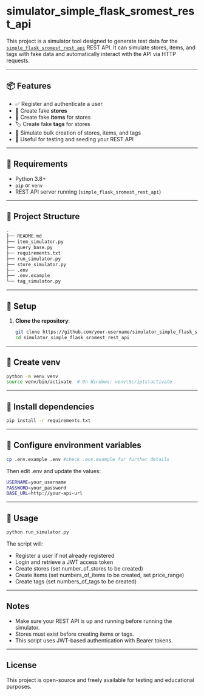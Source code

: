 # simulator_simple_flask_sromest_rest_api

This project is a simulator tool designed to generate test data for the [`simple_flask_sromest_rest_api`](https://github.com/MosElAgab/simple-flask-smorest-rest-api.git) REST API. It can simulate stores, items, and tags with fake data and automatically interact with the API via HTTP requests.

---

## 📦 Features

- ✅ Register and authenticate a user
- 🏪 Create fake **stores**
- 🛒 Create fake **items** for stores
- 🏷️ Create fake **tags** for stores
- 🔁 Simulate bulk creation of stores, items, and tags
- 🧪 Useful for testing and seeding your REST API

---

## 🧰 Requirements

- Python 3.8+
- `pip` or `venv`
- REST API server running (`simple_flask_sromest_rest_api`)

---

## 📁 Project Structure

```bash
.
├── README.md
├── item_simulator.py
├── query_base.py
├── requirements.txt
├── run_simulator.py
├── store_simulator.py
├── .env
├── .env.example
└── tag_simulator.py
```

---

## 🔧 Setup

1. **Clone the repository**:
   ```bash
   git clone https://github.com/your-username/simulator_simple_flask_sromest_rest_api.git
   cd simulator_simple_flask_sromest_rest_api
   ```

---

## 🔧 Create venv
   ```bash
   python -m venv venv
   source venv/bin/activate  # On Windows: venv\Scripts\activate
   ```

---

## 🔧 Install dependencies
   ```bash
   pip install -r requirements.txt
   ```

---

## 🔧 Configure environment variables
   ```bash
   cp .env.example .env #check .env.example for further details
   ```
Then edit .env and update the values:
```bash
USERNAME=your_username
PASSWORD=your_password
BASE_URL=http://your-api-url
```

---

## 🚀 Usage
```bash
python run_simulator.py
```
The script will:
- Register a user if not already registered
- Login and retrieve a JWT access token
- Create stores (set number_of_stores to be created)
- Create items (set numbers_of_items to be created, set price_range)
- Create tags (set numbers_of_tags to be created)

---

## Notes
- Make sure your REST API is up and running before running the simulator.
- Stores must exist before creating items or tags.
- This script uses JWT-based authentication with Bearer tokens.

---

##  License

This project is open-source and freely available for testing and educational purposes.
